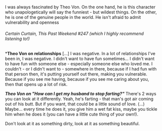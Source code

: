 I was always fascinated by Theo Von. On the one hand, he is this character who unapologetically will say the funniest - but wildest things. On the other, he is one of the genuine people in the world. He isn't afraid to admit vulnerability and openness 

###### Certain Curtain, This Past Weekend #247 (which I highly recommend listening to!)

***Theo Von on relationships**
[...] I was negative. In a lot of relationships I've been in, I was negative. I didn't want to have fun sometimes... I didn't want to have fun with someone else - especially someone else who loved me. I couldn't - or I didn't want to - somewhere in there, because if I had fun with that person then, it's putting yourself out there, making you vulnerable. Because if you see me having, because if you see me caring about you, then that opens up a lot of risk. 

***Theo Von on "How can I get my husband to stop farting?"***
There's 2 ways you can look at it differently. Yeah, he's farting - that man's got air coming out of his butt. But if you want, that could be a little sound of love. (...) Maybe... every time he does it, you give him a wet fat kiss, maybe you tickle him when he does it (you can have a little cute thing of your own!). 

Don't look at it as something dirty, look at it as something beautiful.



